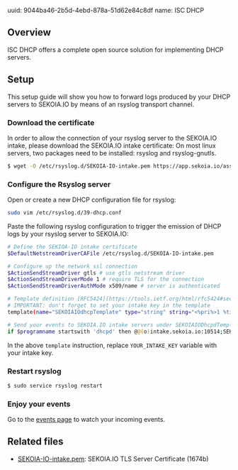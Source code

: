 uuid: 9044ba46-2b5d-4ebd-878a-51d62e84c8df
name: ISC DHCP

## Overview
ISC DHCP offers a complete open source solution for implementing DHCP servers.

## Setup
This setup guide will show you how to forward logs produced by your DHCP servers to SEKOIA.IO by means of an rsyslog transport channel.

### Download the certificate
In order to allow the connection of your rsyslog server to the SEKOIA.IO intake, please download the SEKOIA.IO intake certificate:
On most linux servers, two packages need to be installed: rsyslog and rsyslog-gnutls.

```bash
$ wget -O /etc/rsyslog.d/SEKOIA-IO-intake.pem https://app.sekoia.io/assets/files/SEKOIA-IO-intake.pem
```

### Configure the Rsyslog server
Open or create a new DHCP configuration file for rsyslog:
```bash
sudo vim /etc/rsyslog.d/39-dhcp.conf
```

Paste the following rsyslog configuration to trigger the emission of DHCP logs by your rsyslog server to SEKOIA.IO:
```bash
# Define the SEKIOA-IO intake certificate
$DefaultNetstreamDriverCAFile /etc/rsyslog.d/SEKOIA-IO-intake.pem

# Configure up the network ssl connection
$ActionSendStreamDriver gtls # use gtls netstream driver
$ActionSendStreamDriverMode 1 # require TLS for the connection
$ActionSendStreamDriverAuthMode x509/name # server is authenticated

# Template definition [RFC5424](https://tools.ietf.org/html/rfc5424#section-7.2.2)
# IMPORTANT: don't forget to set your intake key in the template
template(name="SEKOIAIOdhcpTemplate" type="string" string="<%pri%>1 %timestamp:::date-rfc3339% %hostname% %app-name% %procid% LOG [SEKOIA@53288 intake_key=\"YOUR_INTAKE_KEY\"] %msg%\n")

# Send your events to SEKOIA.IO intake servers under SEKOIAIODhcpdTemplate template
if $programname startswith 'dhcpd' then @@(o)intake.sekoia.io:10514;SEKOIAIOdhcpTemplate
```

In the above `template` instruction, replace `YOUR_INTAKE_KEY` variable with your intake key.

### Restart rsyslog

```bash
$ sudo service rsyslog restart
```
### Enjoy your events
Go to the [events page](https://app.sekoia.io/operations/events) to watch your incoming events.


## Related files
- [SEKOIA-IO-intake.pem](https://app.sekoia.io/assets/files/SEKOIA-IO-intake.pem): SEKOIA.IO TLS Server Certificate (1674b)

